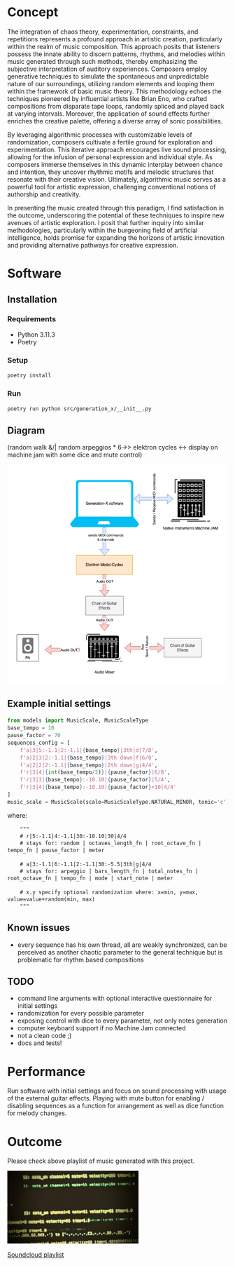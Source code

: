 # Concept

The integration of chaos theory, experimentation, constraints, and repetitions represents a profound approach in artistic creation, particularly within the realm of music composition. This approach posits that listeners possess the innate ability to discern patterns, rhythms, and melodies within music generated through such methods, thereby emphasizing the subjective interpretation of auditory experiences. Composers employ generative techniques to simulate the spontaneous and unpredictable nature of our surroundings, utilizing random elements and looping them within the framework of basic music theory. This methodology echoes the techniques pioneered by influential artists like Brian Eno, who crafted compositions from disparate tape loops, randomly spliced and played back at varying intervals. Moreover, the application of sound effects further enriches the creative palette, offering a diverse array of sonic possibilities.

By leveraging algorithmic processes with customizable levels of randomization, composers cultivate a fertile ground for exploration and experimentation. This iterative approach encourages live sound processing, allowing for the infusion of personal expression and individual style. As composers immerse themselves in this dynamic interplay between chance and intention, they uncover rhythmic motifs and melodic structures that resonate with their creative vision. Ultimately, algorithmic music serves as a powerful tool for artistic expression, challenging conventional notions of authorship and creativity.

In presenting the music created through this paradigm, I find satisfaction in the outcome, underscoring the potential of these techniques to inspire new avenues of artistic exploration. I posit that further inquiry into similar methodologies, particularly within the burgeoning field of artificial intelligence, holds promise for expanding the horizons of artistic innovation and providing alternative pathways for creative expression.

# Software

## Installation

### Requirements

* Python 3.11.3
* Poetry

### Setup

```python
poetry install
```

### Run
```shell
poetry run python src/generation_x/__init__.py
```

## Diagram

(random walk &/| random arpeggios * 6->> elektron cycles <-> display on machine jam with some dice and mute control)

![Alt text](./docs/Generation-X-diagram.drawio.png?raw=true "Connection Diagram")

## Example initial settings

```python
from models import MusicScale, MusicScaleType
base_tempo = 10
pause_factor = 70
sequences_config = [
    f'a|3|5:-1.1|2:-1.1|{base_tempo}|3th|d|7/8',
    f'a|2|3|2:-1.1|{base_tempo}|3th down|f|6/8',
    f'a|2|2|2:-1.1|{base_tempo}|2th down|g|4/4',
    f'r|3|4|{int(base_tempo/2)}|{pause_factor}|6/8',
    f'r|3|3|{base_tempo}:-10.10|{pause_factor}|5/4',
    f'r|3|4|{base_tempo}:-10.10|{pause_factor}+10|4/4'
]
music_scale = MusicScale(scale=MusicScaleType.NATURAL_MINOR, tonic='c')
```

where:

```
    """
    # r|5:-1.1|4:-1.1|30:-10.10|30|4/4
    # stays for: random | octaves_length_fn | root_octave_fn | tempo_fn | pause_factor | meter

    # a|3:-1.1|6:-1.1|2:-1.1|30:-5.5|3th|g|4/4
    # stays for: arpeggio | bars_length_fn | total_notes_fn | root_octave_fn | tempo_fn | mode | start_note | meter

    # x.y specify optional randomization where: x=min, y=max, value=value+random(min, max)
    """
```

## Known issues

* every sequence has his own thread, all are weakly synchronized, can be perceived as another chaotic parameter to the general technique but is problematic for rhythm based compositions

## TODO

* command line arguments with optional interactive questionnaire for initial settings
* randomization for every possible parameter
* exposing control with dice to every parameter, not only notes generation 
* computer keyboard support if no Machine Jam connected
* not a clean code ;)
* docs and tests!

# Performance

Run software with initial settings and focus on sound processing with usage of the external guitar effects.
Playing with mute button for enabling / disabling sequences as a function for arrangement as well as dice function for melody changes.  

# Outcome

Please check above playlist of music generated with this project.

<img src="./docs/soundcloud-cover.png" width="300">

[Soundcloud playlist](https://soundcloud.com/blackcookies/sets/gen-x-elektron-model-cycles-machine-jam/s-0gnUamTzWvK?si=8ac50d5e9e704ffdbaef6674c52b6341&utm_source=clipboard&utm_medium=text&utm_campaign=social_sharing)
